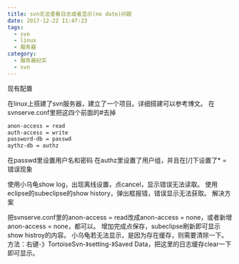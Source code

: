 ```yaml
---
title: svn无法查看日志或者显示(no date)问题
date: 2017-12-22 11:47:23
tags:
  - svn
  - linux
  - 服务器
category:
  - 服务器纪实
  - svn
---
```


现有配置

在linux上搭建了svn服务器，建立了一个项目。详细搭建可以参考博文。
在svnserve.conf里把这四个前面的#去掉
```bash
anon-access = read
auth-access = write
password-db = passwd
aythz-db = authz
```
在passwd里设置用户名和密码
在authz里设置了用户组，并且在[/]下设置了* =
错误现象

使用小乌龟show log，出现离线设置，点cancel，显示错误无法读取。
使用eclipse的subeclipse的show history，弹出框报错，错误显示无法获取。
解决方案

把svnserve.conf里的anon-access = read改成anon-access = none，或者新增anon-access = none，都可以。
增加完成点保存，subeclipse刷新即可显示show histroy的内容。
小乌龟若无法显示，是因为存在缓存，则需要清除一下。方法：右键-》TortoiseSvn-》setting-》Saved Data，把这里的日志缓存clear一下即可显示。
